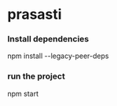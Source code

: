 # prasasti

### Install dependencies

npm install --legacy-peer-deps

### run the project

npm start
